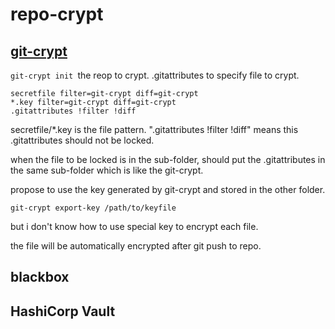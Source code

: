 # repo-crypt
## [git-crypt](https://github.com/AGWA/git-crypt)
`git-crypt init `the reop to crypt.
.gitattributes to specify file to crypt.
```
secretfile filter=git-crypt diff=git-crypt
*.key filter=git-crypt diff=git-crypt
.gitattributes !filter !diff
```
secretfile/*.key is the file pattern.
".gitattributes !filter !diff" means this .gitattributes should not be locked.

when the file to be locked is in the sub-folder,
should put the .gitattributes in the same  sub-folder which is like the git-crypt.

propose to use the key generated by git-crypt and stored in the other folder.
```
git-crypt export-key /path/to/keyfile
```
but i don't know how to use special key to encrypt each file.

the file will be automatically encrypted after git push to repo.

## blackbox
## HashiCorp Vault
